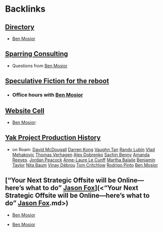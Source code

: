 
# Backlinks
## [Directory](<Directory.md>)
- [Ben Mosior](<Ben Mosior.md>)

## [Sparring Consulting](<Sparring Consulting.md>)
- Questions from [Ben Mosior](<Ben Mosior.md>)

## [Speculative Fiction for the reboot ](<Speculative Fiction for the reboot .md>)
- ### Office hours with [Ben Mosior](<Ben Mosior.md>)

## [Website Cell](<Website Cell.md>)
- [Ben Mosior](<Ben Mosior.md>):

## [Yak Project Production History](<Yak Project Production History.md>)
- on Roam: [David McDougall](<David McDougall.md>) [Darren Kong](<Darren Kong.md>) [Vaughn Tan](<Vaughn Tan.md>) [Randy Lubin](<Randy Lubin.md>) [Vlad Mehakovic](<Vlad Mehakovic.md>) [Thomas Verhagen](<Thomas Verhagen.md>) [Alex Dobrenko](<Alex Dobrenko.md>) [Sachin Benny](<Sachin Benny.md>) [Amanda Reeves](<Amanda Reeves.md>). [Jordan Peacock](<Jordan Peacock.md>) [Anne-Laure Le Cunff](<Anne-Laure Le Cunff.md>) [Martha Balaile](<Martha Balaile.md>) [Benjamin Taylor](<Benjamin Taylor.md>) [Nita Baum](<Nita Baum.md>) [Vinay Débrou](<Vinay Débrou.md>) [Tom Critchlow](<Tom Critchlow.md>) [Rodrigo Pinto](<Rodrigo Pinto.md>) [Ben Mosior](<Ben Mosior.md>)

## [“Your Next Strategic Offsite will be Online—here’s what to do” [Jason Fox](<Jason Fox.md>)](<“Your Next Strategic Offsite will be Online—here’s what to do” [Jason Fox](<Jason Fox.md>).md>)
- [Ben Mosior](<Ben Mosior.md>)

- [Ben Mosior](<Ben Mosior.md>)

